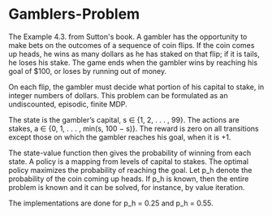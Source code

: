 # Gamblers-Problem
The Example 4.3. from Sutton's book. A gambler has the opportunity to make bets on the outcomes of a sequence of coin flips. If the coin comes up heads, he wins as many dollars as he has staked on that flip; if it is tails, he loses his stake. The game ends when the gambler wins by reaching his goal of $100, or loses by running out of money.

On each flip, the gambler must decide what portion of his capital to stake, in integer numbers of dollars. This problem can be formulated as an undiscounted, episodic, finite MDP.

The state is the gambler’s capital, s ∈ {1, 2, . . . , 99}. The actions are stakes, a ∈ {0, 1, . . . , min(s, 100 − s)}. The reward is zero on all transitions except those on which the gambler reaches his goal, when it is +1.

The state-value function then gives the probability of winning from each state. A policy is a mapping from levels of capital to stakes. The optimal policy maximizes the probability of reaching the goal. Let p_h denote the probability of the coin coming up heads. If p_h is known, then the entire problem is known and it can be solved, for instance, by value iteration.

The implementations are done for p_h = 0.25 and p_h = 0.55.
